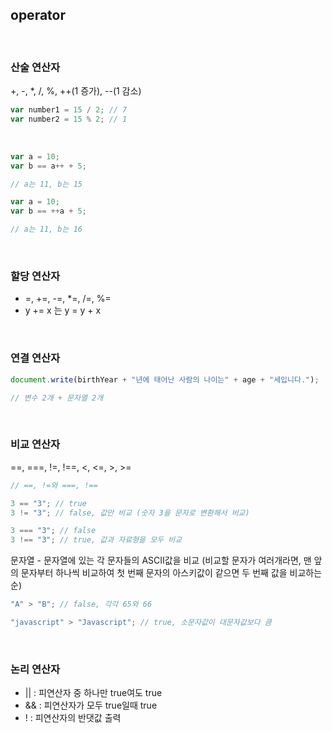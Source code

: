 ## operator

<br>

### 산술 연산자

+, -, \*, /, %, ++(1 증가), --(1 감소)

```js
var number1 = 15 / 2; // 7
var number2 = 15 % 2; // 1
```

<br>

```js
var a = 10;
var b == a++ + 5;

// a는 11, b는 15
```

```js
var a = 10;
var b == ++a + 5;

// a는 11, b는 16
```

<br>

### 할당 연산자

- =, +=, -=, \*=, /=, %=
- y += x 는 y = y + x

<br>

### 연결 연산자

```js
document.write(birthYear + "년에 태어난 사람의 나이는" + age + "세입니다.");

// 변수 2개 + 문자열 2개
```

<br>

### 비교 연산자

==, ===, !=, !==, <, <=, >, >=

```js
// ==, !=와 ===, !==

3 == "3"; // true
3 != "3"; // false, 값만 비교 (숫자 3을 문자로 변환해서 비교)

3 === "3"; // false
3 !== "3"; // true, 값과 자료형을 모두 비교
```

문자열 - 문자열에 있는 각 문자들의 ASCII값을 비교
(비교할 문자가 여러개라면, 맨 앞의 문자부터 하나씩 비교하여 첫 번째 문자의 아스키값이 같으면 두 번째 값을 비교하는 순)

```js
"A" > "B"; // false, 각각 65와 66

"javascript" > "Javascript"; // true, 소문자값이 대문자값보다 큼
```

<br>

### 논리 연산자

- || : 피연산자 중 하나만 true여도 true
- && : 피연산자가 모두 true일때 true
- ! : 피연산자의 반댓값 출력
